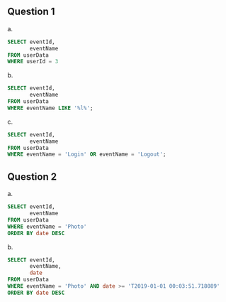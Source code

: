 ## Question 1
a.
```sql
SELECT eventId,
       eventName
FROM userData
WHERE userId = 3
```
b.
```sql
SELECT eventId,
       eventName
FROM userData
WHERE eventName LIKE '%l%';
```
c.
```sql
SELECT eventId,
       eventName
FROM userData
WHERE eventName = 'Login' OR eventName = 'Logout';
```
## Question 2
a.
```sql
SELECT eventId,
       eventName
FROM userData
WHERE eventName = 'Photo'
ORDER BY date DESC
```
b.
```sql
SELECT eventId,
       eventName,
       date
FROM userData
WHERE eventName = 'Photo' AND date >= 'T2019-01-01 00:03:51.718089'
ORDER BY date DESC
```